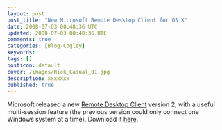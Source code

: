 ```yaml
---           
layout: post
post_title: "New Microsoft Remote Desktop Client for OS X"
date: 2008-07-03 00:48:36 UTC
updated: 2008-07-03 00:48:36 UTC
comments: true
categories: [Blog-Cogley]
keywords: 
tags: []
posticon: default
cover: /images/Rick_Casual_01.jpg
description: xxxxxxx
published: true
---
```

 
Microsoft released a new [Remote Desktop Client](http://www.microsoft.com/mac/help.mspx?MODE=pv&CTT=PageView&clr=99-6-0&target=870500bb-d48d-4f90-b993-7d5a3f6f654c1033) version 2, with a useful multi-session feature (the previous version could only connect one Windows system at a time). Download it [here](http://www.microsoft.com/mac/downloads.mspx).